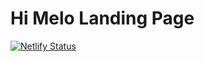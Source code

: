 # Hi Melo Landing Page

[![Netlify Status](https://api.netlify.com/api/v1/badges/c972b1d0-9967-43a5-8d4e-2b3040b87fba/deploy-status)](https://app.netlify.com/sites/himelo/deploys)

